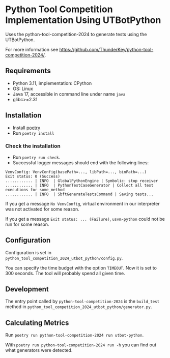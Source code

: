 # Python Tool Competition Implementation Using UTBotPython

Uses the python-tool-competition-2024 to generate tests using the UTBotPython.

For more information see
<https://github.com/ThunderKey/python-tool-competition-2024/>.

## Requirements

* Python 3.11, implementation: CPython
* OS: Linux
* Java 17, accessible in command line under name `java`
* glibc>=2.31

## Installation

* Install [poetry](https://python-poetry.org/)
* Run `poetry install`

### Check the installation
* Run `poetry run check`.
* Successful logger messages should end with the following lines:
```
VenvConfig: VenvConfig(basePath=..., libPath=..., binPath=...)
Exit status: 0 (Success)
............ | INFO  | GlobalPythonEngine | Symbolic: stop receiver
............ | INFO  | PythonTestCaseGenerator | Collect all test executions for some_method
............ | INFO  | SbftGenerateTestsCommand | Saving tests...
```

If you get a message `No VenvConfig`, virtual environment in our interpreter was not activated for some reason.

If you get a message `Exit status: ... (Failure)`, `usvm-python` could not be run for some reason.

## Configuration

Configuration is set in `python_tool_competition_2024_utbot_python/config.py`.

You can specify the time budget with the option `TIMEOUT`. Now it is set to 300 seconds. The tool will probably spend all given time.

## Development

The entry point called by `python-tool-competition-2024` is the `build_test`
method in `python_tool_competition_2024_utbot_python/generator.py`.

## Calculating Metrics

Run `poetry run python-tool-competition-2024 run utbot-python`.

With `poetry run python-tool-competition-2024 run -h` you can find out what
generators were detected.
